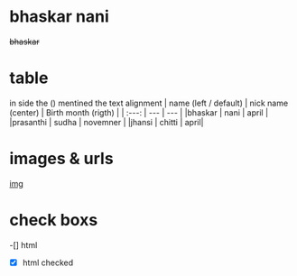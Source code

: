 <!-- # login.github.io
--- -->
#  **bhaskar nani** 
~~bhaskar~~


# table
in side the () mentined the text alignment 
| name (left / default)  | nick name (center) | Birth month (rigth) |
| :---: | --- | --- |
|bhaskar | nani | april |
|prasanthi | sudha | novemner |
|jhansi | chitti | april|

# images & urls 

[](www.gmail.com)
[img](https://encrypted-tbn0.gstatic.com/images?q=tbn:ANd9GcR3tmXcnba0mabFveor-O65mFX0upY5GBQwCQ&s)

# check boxs
-[] html


-[x] html checked 